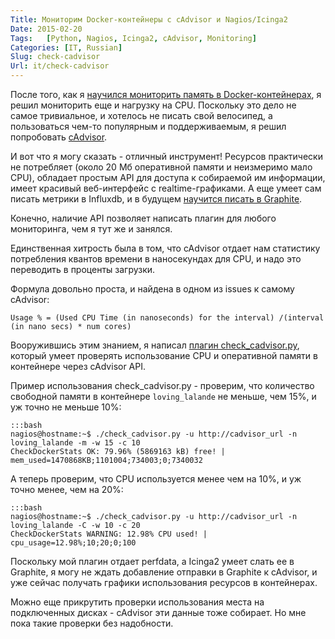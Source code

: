 ```yaml
---
Title: Мониторим Docker-контейнеры с cAdvisor и Nagios/Icinga2
Date: 2015-02-20
Tags:   [Python, Nagios, Icinga2, cAdvisor, Monitoring]
Categories: [IT, Russian]
Slug: check-cadvisor
Url: it/check-cadvisor
---
```


После того, как я [научился мониторить память в Docker-контейнерах](/it/check-docker-memory),
я решил мониторить еще и нагрузку на CPU.
Поскольку это дело не самое тривиальное, и хотелось не писать свой
велосипед, а пользоваться чем-то популярным и поддерживаемым, я решил
попробовать [cAdvisor](https://github.com/google/cadvisor).

И вот что я могу сказать - отличный инструмент!
Ресурсов практически не потребляет (около 20 Мб оперативной памяти и
неизмеримо мало CPU), обладает простым API для доступа к собираемой им
информации, имеет красивый веб-интерфейс с realtime-графиками.
А еще умеет сам писать метрики в Influxdb, и в будущем [научится писать
в Graphite](https://github.com/google/cadvisor/issues/474).

Конечно, наличие API позволяет написать плагин для любого мониторинга,
чем я тут же и занялся.

Единственная хитрость была в том, что cAdvisor отдает нам статистику потребления
квантов времени в наносекундах для CPU, и надо это переводить в проценты загрузки.

Формула довольно проста, и найдена в одном из issues к самому cAdvisor:

    Usage % = (Used CPU Time (in nanoseconds) for the interval) /(interval (in nano secs) * num cores)

Вооружившись этим знанием, я написал [плагин check_cadvisor.py](https://github.com/abulimov/utils/blob/master/nagios/check_cadvisor.py),
который умеет проверять использование CPU и оперативной памяти в контейнере через cAdvisor API.

Пример использования check_cadvisor.py - проверим, что количество свободной памяти в контейнере
`loving_lalande` не меньше, чем 15%, и уж точно не меньше 10%:

    :::bash
    nagios@hostname:~$ ./check_cadvisor.py -u http://cadvisor_url -n loving_lalande -m -w 15 -c 10
    CheckDockerStats OK: 79.96% (5869163 kB) free! | mem_used=1470868KB;1101004;734003;0;7340032

А теперь проверим, что CPU используется менее чем на 10%, и уж точно менее, чем на 20%:

    :::bash
    nagios@hostname:~$ ./check_cadvisor.py -u http://cadvisor_url -n loving_lalande -C -w 10 -c 20
    CheckDockerStats WARNING: 12.98% CPU used! | cpu_usage=12.98%;10;20;0;100

Поскольку мой плагин отдает perfdata, а Icinga2 умеет слать ее в Graphite,
я могу не ждать добавление отправки в Graphite к cAdvisor, и уже сейчас получать графики
использования ресурсов в контейнерах.

Можно еще прикрутить проверки использования места на подключенных дисках - cAdvisor эти данные тоже
собирает. Но мне пока такие проверки без надобности.
